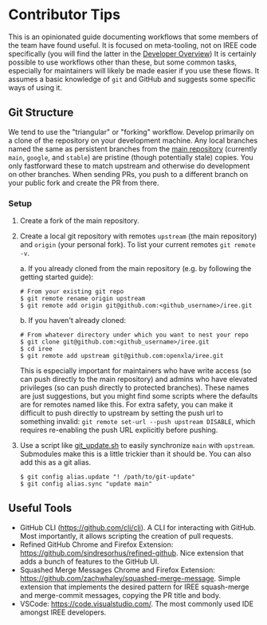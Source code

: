 # Contributor Tips

This is an opinionated guide documenting workflows that some members of the team
have found useful. It is focused on meta-tooling, not on IREE code specifically
(you will find the latter in the [Developer Overview](developer_overview.md)) It
is certainly possible to use workflows other than these, but some common tasks,
especially for maintainers will likely be made easier if you use these flows. It
assumes a basic knowledge of `git` and GitHub and suggests some specific ways of
using it.

## Git Structure

We tend to use the "triangular" or "forking" workflow. Develop primarily on a
clone of the repository on your development machine. Any local branches named
the same as persistent branches from the
[main repository](https://github.com/openxla/iree) (currently `main`, `google`,
and `stable`) are pristine (though potentially stale) copies. You only
fastforward these to match upstream and otherwise do development on other
branches. When sending PRs, you push to a different branch on your public fork
and create the PR from there.

### Setup

1.  Create a fork of the main repository.

2.  Create a local git repository with remotes `upstream` (the main repository)
    and `origin` (your personal fork). To list your current remotes `git remote
    -v`.

    a. If you already cloned from the main repository (e.g. by following the
    getting started guide):

    ```shell
    # From your existing git repo
    $ git remote rename origin upstream
    $ git remote add origin git@github.com:<github_username>/iree.git
    ```

    b. If you haven't already cloned:

    ```shell
    # From whatever directory under which you want to nest your repo
    $ git clone git@github.com:<github_username>/iree.git
    $ cd iree
    $ git remote add upstream git@github.com:openxla/iree.git
    ```

    This is especially important for maintainers who have write access (so can
    push directly to the main repository) and admins who have elevated
    privileges (so can push directly to protected branches). These names are
    just suggestions, but you might find some scripts where the defaults are for
    remotes named like this. For extra safety, you can make it difficult to push
    directly to upstream by setting the push url to something invalid: `git
    remote set-url --push upstream DISABLE`, which requires re-enabling the push
    URL explicitly before pushing.

3.  Use a script like
    [git_update.sh](https://github.com/openxla/iree/blob/main/scripts/git/git_update.sh)
    to easily synchronize `main` with `upstream`. Submodules make this is a
    little trickier than it should be. You can also add this as a git alias.

    ```shell
    $ git config alias.update "! /path/to/git-update"
    $ git config alias.sync "update main"
    ```

## Useful Tools

*   GitHub CLI (https://github.com/cli/cli). A CLI for interacting with GitHub.
    Most importantly, it allows scripting the creation of pull requests.
*   Refined GitHub Chrome and Firefox Extension:
    https://github.com/sindresorhus/refined-github. Nice extension that adds a
    bunch of features to the GitHub UI.
*   Squashed Merge Messages Chrome and Firefox Extension:
    https://github.com/zachwhaley/squashed-merge-message. Simple extension that
    implements the desired pattern for IREE squash-merge and merge-commit
    messages, copying the PR title and body.
*   VSCode: https://code.visualstudio.com/. The most commonly used IDE amongst
    IREE developers.
